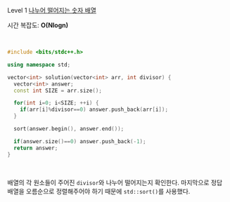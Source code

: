 Level 1 [나누어 떨어지는 숫자 배열](https://programmers.co.kr/learn/courses/30/lessons/12910)

시간 복잡도: **O(Nlogn)**

<br> 

```cpp
#include <bits/stdc++.h>

using namespace std;

vector<int> solution(vector<int> arr, int divisor) {
  vector<int> answer;
  const int SIZE = arr.size();

  for(int i=0; i<SIZE; ++i) {
    if(arr[i]%divisor==0) answer.push_back(arr[i]);
  }

  sort(answer.begin(), answer.end());

  if(answer.size()==0) answer.push_back(-1);
  return answer;
}
```

<br>

배열의 각 원소들이 주어진 `divisor`와 나누어 떨어지는지 확인한다.
마지막으로 정답 배열을 오름순으로 정렬해주어야 하기 때문에 `std::sort()`를 사용했다.